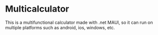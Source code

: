 # Multicalculator
This is a multifunctional calculator made with .net MAUI, so it can run on multiple platforms such as android, ios, windows, etc.
